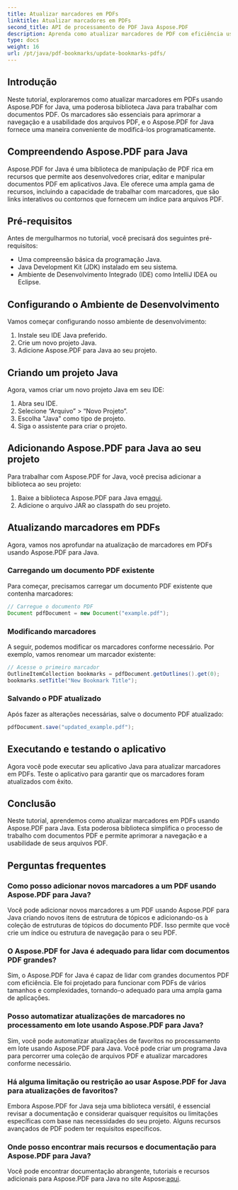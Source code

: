 ```yaml
---
title: Atualizar marcadores em PDFs
linktitle: Atualizar marcadores em PDFs
second_title: API de processamento de PDF Java Aspose.PDF
description: Aprenda como atualizar marcadores de PDF com eficiência usando Aspose.PDF para Java. Nosso guia passo a passo simplifica o processo.
type: docs
weight: 16
url: /pt/java/pdf-bookmarks/update-bookmarks-pdfs/
---
```


## Introdução

Neste tutorial, exploraremos como atualizar marcadores em PDFs usando Aspose.PDF for Java, uma poderosa biblioteca Java para trabalhar com documentos PDF. Os marcadores são essenciais para aprimorar a navegação e a usabilidade dos arquivos PDF, e o Aspose.PDF for Java fornece uma maneira conveniente de modificá-los programaticamente.

## Compreendendo Aspose.PDF para Java

Aspose.PDF for Java é uma biblioteca de manipulação de PDF rica em recursos que permite aos desenvolvedores criar, editar e manipular documentos PDF em aplicativos Java. Ele oferece uma ampla gama de recursos, incluindo a capacidade de trabalhar com marcadores, que são links interativos ou contornos que fornecem um índice para arquivos PDF.

## Pré-requisitos

Antes de mergulharmos no tutorial, você precisará dos seguintes pré-requisitos:

- Uma compreensão básica da programação Java.
- Java Development Kit (JDK) instalado em seu sistema.
- Ambiente de Desenvolvimento Integrado (IDE) como IntelliJ IDEA ou Eclipse.

## Configurando o Ambiente de Desenvolvimento

Vamos começar configurando nosso ambiente de desenvolvimento:

1. Instale seu IDE Java preferido.
2. Crie um novo projeto Java.
3. Adicione Aspose.PDF para Java ao seu projeto.

## Criando um projeto Java

Agora, vamos criar um novo projeto Java em seu IDE:

1. Abra seu IDE.
2. Selecione “Arquivo” > “Novo Projeto”.
3. Escolha "Java" como tipo de projeto.
4. Siga o assistente para criar o projeto.

## Adicionando Aspose.PDF para Java ao seu projeto

Para trabalhar com Aspose.PDF for Java, você precisa adicionar a biblioteca ao seu projeto:

1.  Baixe a biblioteca Aspose.PDF para Java em[aqui](https://releases.aspose.com/pdf/java/).
2. Adicione o arquivo JAR ao classpath do seu projeto.

## Atualizando marcadores em PDFs

Agora, vamos nos aprofundar na atualização de marcadores em PDFs usando Aspose.PDF para Java.

### Carregando um documento PDF existente

Para começar, precisamos carregar um documento PDF existente que contenha marcadores:

```java
// Carregue o documento PDF
Document pdfDocument = new Document("example.pdf");
```

### Modificando marcadores

A seguir, podemos modificar os marcadores conforme necessário. Por exemplo, vamos renomear um marcador existente:

```java
// Acesse o primeiro marcador
OutlineItemCollection bookmarks = pdfDocument.getOutlines().get(0);
bookmarks.setTitle("New Bookmark Title");
```

### Salvando o PDF atualizado

Após fazer as alterações necessárias, salve o documento PDF atualizado:

```java
pdfDocument.save("updated_example.pdf");
```

## Executando e testando o aplicativo

Agora você pode executar seu aplicativo Java para atualizar marcadores em PDFs. Teste o aplicativo para garantir que os marcadores foram atualizados com êxito.

## Conclusão

Neste tutorial, aprendemos como atualizar marcadores em PDFs usando Aspose.PDF para Java. Esta poderosa biblioteca simplifica o processo de trabalho com documentos PDF e permite aprimorar a navegação e a usabilidade de seus arquivos PDF.

## Perguntas frequentes

### Como posso adicionar novos marcadores a um PDF usando Aspose.PDF para Java?

Você pode adicionar novos marcadores a um PDF usando Aspose.PDF para Java criando novos itens de estrutura de tópicos e adicionando-os à coleção de estruturas de tópicos do documento PDF. Isso permite que você crie um índice ou estrutura de navegação para o seu PDF.

### O Aspose.PDF for Java é adequado para lidar com documentos PDF grandes?

Sim, o Aspose.PDF for Java é capaz de lidar com grandes documentos PDF com eficiência. Ele foi projetado para funcionar com PDFs de vários tamanhos e complexidades, tornando-o adequado para uma ampla gama de aplicações.

### Posso automatizar atualizações de marcadores no processamento em lote usando Aspose.PDF para Java?

Sim, você pode automatizar atualizações de favoritos no processamento em lote usando Aspose.PDF para Java. Você pode criar um programa Java para percorrer uma coleção de arquivos PDF e atualizar marcadores conforme necessário.

### Há alguma limitação ou restrição ao usar Aspose.PDF for Java para atualizações de favoritos?

Embora Aspose.PDF for Java seja uma biblioteca versátil, é essencial revisar a documentação e considerar quaisquer requisitos ou limitações específicas com base nas necessidades do seu projeto. Alguns recursos avançados de PDF podem ter requisitos específicos.

### Onde posso encontrar mais recursos e documentação para Aspose.PDF para Java?

 Você pode encontrar documentação abrangente, tutoriais e recursos adicionais para Aspose.PDF para Java no site Aspose:[aqui](https://reference.aspose.com/pdf/java/).
